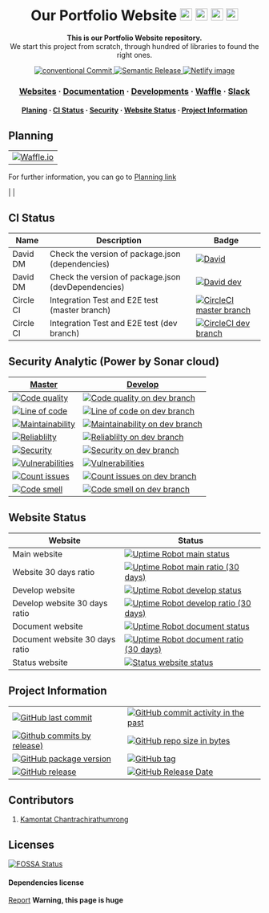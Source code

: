 <!-- Title -->
<h1 align="center">
  Our Portfolio Website

  <img src="https://simpleicons.org/icons/googlechrome.svg" width="24px">
  <img src="https://simpleicons.org/icons/safari.svg" width="24px">
  <img src="https://simpleicons.org/icons/mozillafirefox.svg" width="24px">
  <img src="https://simpleicons.org/icons/microsoftedge.svg" width="24px">
</h1>

<p align="center">
  <strong>This is our Portfolio Website repository.</strong><br>
  We start this project from scratch, through hundred of libraries to found the right ones.
</p>

<p align="center">
  <a href="https://conventionalcommits.org">
    <img src="https://img.shields.io/badge/Conventional%20Commits-1.0.0-yellow.svg?logo=git" alt="conventional Commit" />
  </a>
  <a href="https://github.com/semantic-release/semantic-release">
    <img src="https://img.shields.io/badge/%20%20%F0%9F%93%A6%F0%9F%9A%80-semantic--release-e10079.svg" alt="Semantic Release" />
  </a>
  <a href="https://app.netlify.com/sites/kamontat/overview">
    <img src="https://img.shields.io/badge/deploy%20by-netlify-00C7B7.svg?logo=netlify&logoWidth=20" alt="Netlify image"/>
  </a>
</p>

<h3 align="center">
  <a href="https://kcnt.info">Websites</a>
  <span> · </span>
  <a href="https://kamontat.github.io/Portfolio/docs">Documentation</a>
  <span> · </span>
  <a href="https://kamontat.github.io/Portfolio/docs/development">Developments</a>
  <span> · </span>
  <a href="https://waffle.io/kcnt-info/website">Waffle</a>
  <span> · </span>
  <a href="https://kcnt.slack.com">Slack</a>
</h3>

<h4 align="center">
  <a href="#planning">Planing</a>
  <span> · </span>
  <a href="#ci-status">CI Status</a>
  <span> · </span>
  <a href="#security-analytic-power-by-sonar-cloud">Security</a>
  <span> · </span>
  <a href="#website-status">Website Status</a>
  <span> · </span>
  <a href="#project-information">Project Information</a>
</h4>

## Planning

|                                                   |
| :-----------------------------------------------: |
| [![Waffle.io][waffle default badge]][waffle link] |

For further information, you can go to [Planning link](https://kamontat.github.io/Portfolio/docs/planning)

| <!--                                            | Inbox                                               | Backlog                                                     | In progress                                       | Review                                        | Done |
| ----------------------------------------------- | --------------------------------------------------- | ----------------------------------------------------------- | ------------------------------------------------- | --------------------------------------------- |
| [![Inbox Waffle.io][waffle inbox]][waffle link] | [![Backlog Waffle.io][waffle backlog]][waffle link] | [![In progress Waffle.io][waffle in progress]][waffle link] | [![Review Waffle.io][waffle review]][waffle link] | [![Done Waffle.io][waffle done]][waffle link] | -->  |

## CI Status

| Name      | Description                                         | Badge                                                          |
| --------- | --------------------------------------------------- | -------------------------------------------------------------- |
| David DM  | Check the version of package.json (dependencies)    | [![David][david image]][david dependenies]                     |
| David DM  | Check the version of package.json (devDependencies) | [![David dev][david dev image]][david devdependenies]          |
| Circle CI | Integration Test and E2E test (master branch)       | [![CircleCI master branch][circle ci image]][circle ci master] |
| Circle CI | Integration Test and E2E test (dev branch)          | [![CircleCI dev branch][circle ci dev image]][circle ci dev]   |

## Security Analytic (Power by Sonar cloud)

| [Master][code analytic activity]                            | [Develop][code analytic activity dev]                                             |
| ----------------------------------------------------------- | --------------------------------------------------------------------------------- |
| [![Code quality][code quality]][code analytic]              | [![Code quality on dev branch][code quality dev]][code analytic dev]              |
| [![Line of code][line of code]][loc link]                   | [![Line of code on dev branch][line of code dev]][loc link dev]                   |
| [![Maintainability][maintainability]][maintainability link] | [![Maintainability on dev branch][maintainability dev]][maintainability link dev] |
| [![Reliablilty][reliablilty]][reliablilty link]             | [![Reliablilty on dev branch][reliablilty dev]][reliablilty link dev]             |
| [![Security][security]][security link]                      | [![Security on dev branch][security dev]][security link dev]                      |
| [![Vulnerabilities][vulnerabilities]][vulnerabilities link] | [![Vulnerabilities][vulnerabilities dev]][vulnerabilities link dev]               |
| [![Count issues][analytic issues]][analytic issue link]     | [![Count issues on dev branch][analytic issues dev]][analytic issue link dev]     |
| [![Code smell][analytic code smell]][analytic issue link]   | [![Code smell on dev branch][analytic code smell dev]][analytic issue link dev]   |

## Website Status

| Website                        | Status                                                                                       |
| ------------------------------ | -------------------------------------------------------------------------------------------- |
| Main website                   | [![Uptime Robot main status][website status]][portfolio status website]                      |
| Website 30 days ratio          | [![Uptime Robot main ratio (30 days)][website ratio]][portfolio status website]              |
| Develop website                | [![Uptime Robot develop status][test website status]][portfolio test status website]         |
| Develop website 30 days ratio  | [![Uptime Robot develop ratio (30 days)][test website ratio]][portfolio test status website] |
| Document website               | [![Uptime Robot document status][doc website status]][portfolio doc status website]          |
| Document website 30 days ratio | [![Uptime Robot document ratio (30 days)][doc website ratio]][portfolio doc status website]  |
| Status website                 | [![Status website status][stat website status]][status website]                              |

## Project Information

|                                                                  |                                                                             |
| ---------------------------------------------------------------- | --------------------------------------------------------------------------- |
| [![GitHub last commit][github last commit]][repository]          | [![GitHub commit activity in the past][github commit activity]][repository] |
| [![Github commits by release)][github commit since]][repository] | [![GitHub repo size in bytes][github repo size]][repository]                |
| [![GitHub package version][package version]][repository]         | [![GitHub tag][github tag]][repository tags]                                |
| [![GitHub release][github release]][repository release]          | [![GitHub Release Date][github release date]][repository release]           |

## Contributors

1. [Kamontat Chantrachirathumrong][my github]

## Licenses

[![FOSSA Status][fossa status]][fossa link]

#### Dependencies license

[Report](https://app.fossa.io/attribution/a9a8cd57-33f1-4906-98f2-2fed06c0faf9) **Warning, this page is huge**

<!-- my Website link -->

[portfolio website]: https://kcnt.info
[portfolio test website]: https://dev.kcnt.info
[status website]: https://static.kcnt.info
[portfolio doc website]: https://kamontat.github.io/Portfolio/docs
[portfolio website alias]: https://kamontat.github.io/Portfolio

<!-- my Website status -->

[portfolio status website]: https://status.kcnt.info
[portfolio test status website]: https://status.dev.kcnt.info
[portfolio doc status website]: https://status.docs.kcnt.info

<!-- Github link -->

[my github]: https://github.com/kamontat
[repository]: https://github.com/kcnt-info/website
[repository release]: https://github.com/kcnt-info/website/releases
[repository tags]: https://github.com/kcnt-info/website/tags

<!-- External link -->

[waffle link]: https://waffle.io/kcnt-info/website
[david dependenies]: https://david-dm.org/kcnt-info/website
[david devdependenies]: https://david-dm.org/kcnt-info/website?type=dev
[circle ci master]: https://circleci.com/gh/kcnt-info/website
[circle ci dev]: https://circleci.com/gh/kcnt-info/website/tree/dev
[fossa link]: https://app.fossa.io/projects/git%2Bgithub.com%2Fkamontat%2FPortfolio?ref=badge_large

<!-- External (Analytic) link -->

[code analytic]: https://sonarcloud.io/dashboard?id=kcnt-info_website
[code analytic dev]: https://sonarcloud.io/dashboard?branch=dev&id=kcnt-info_website
[code analytic activity]: https://sonarcloud.io/project/activity?id=kcnt-info_website
[code analytic activity dev]: https://sonarcloud.io/project/activity?branch=dev&id=kcnt-info_website
[loc link]: https://sonarcloud.io/component_measures?id=kcnt-info_website&metric=ncloc
[loc link dev]: https://sonarcloud.io/component_measures?branch=dev&id=kcnt-info_website&metric=ncloc
[maintainability link]: https://sonarcloud.io/component_measures?id=kcnt-info_website&metric=Maintainability
[maintainability link dev]: https://sonarcloud.io/component_measures?branch=dev&id=kcnt-info_website&metric=Maintainability
[reliablilty link]: https://sonarcloud.io/component_measures?id=kcnt-info_website&metric=Reliability
[reliablilty link dev]: https://sonarcloud.io/component_measures?branch=dev&id=kcnt-info_website&metric=Reliability
[security link]: https://sonarcloud.io/component_measures?id=kcnt-info_website&metric=Security
[security link dev]: https://sonarcloud.io/component_measures?branch=dev&id=kcnt-info_website&metric=Security
[analytic issue link]: https://sonarcloud.io/project/issues?id=kcnt-info_website&resolved=false
[analytic issue link dev]: https://sonarcloud.io/project/issues?branch=dev&id=kcnt-info_website&resolved=false
[vulnerabilities link]: https://sonarcloud.io/component_measures?id=kcnt-info_website&metric=vulnerabilities
[vulnerabilities link dev]: https://sonarcloud.io/component_measures?branch=dev&id=kcnt-info_website&metric=vulnerabilities

<!-- Website badge -->

[website status]: https://img.shields.io/uptimerobot/status/m781585196-503ca25dd4d49554b4fc4666.svg?style=flat-square&label=status&logo=netlify
[website ratio]: https://img.shields.io/uptimerobot/ratio/m781585196-503ca25dd4d49554b4fc4666.svg?style=flat-square&label=ratio&logo=netlify
[test website status]: https://img.shields.io/uptimerobot/status/m781585197-f64ca488decbef1eb42b7ea0.svg?style=flat-square&label=status&logo=netlify
[test website ratio]: https://img.shields.io/uptimerobot/ratio/m781585197-f64ca488decbef1eb42b7ea0.svg?style=flat-square&label=ratio&logo=netlify
[doc website status]: https://img.shields.io/uptimerobot/status/m781585293-e92d5fc580fc376c5c443d66.svg?style=flat-square&label=status&logo=gitHub&logoColor=white
[doc website ratio]: https://img.shields.io/uptimerobot/ratio/m781585293-e92d5fc580fc376c5c443d66.svg?style=flat-square&label=ratio&logo=gitHub&logoColor=white
[stat website status]: https://img.shields.io/website-up-down-green-red/https/status.kcnt.info.svg?label=status&style=flat-square

<!-- External badge -->

[waffle default badge]: https://badge.waffle.io/kcnt-info/website.svg?columns=all&style=flat-square
[waffle inbox]: https://img.shields.io/waffle/label/kcnt-info/website/status%3A%20inbox.svg?style=flat-square
[waffle backlog]: https://img.shields.io/waffle/label/kcnt-info/website/status%3A%20backlog.svg?style=flat-square
[waffle in progress]: https://img.shields.io/waffle/label/kcnt-info/website/status%3A%20in%20progress.svg?style=flat-square
[waffle review]: https://img.shields.io/waffle/label/kcnt-info/website/status%3A%20review.svg?style=flat-square
[waffle done]: https://img.shields.io/waffle/label/kcnt-info/website/status%3A%20done.svg?style=flat-square
[david image]: https://img.shields.io/david/kcnt-info/website.svg?style=flat-square
[david dev image]: https://img.shields.io/david/dev/kcnt-info/website.svg?style=flat-square
[circle ci image]: https://img.shields.io/circleci/project/github/kcnt-info/website/master.svg?style=flat-square&label=test&logo=circleci
[circle ci dev image]: https://img.shields.io/circleci/project/github/kcnt-info/website/dev.svg?style=flat-square&label=test&logo=circleci
[fossa status]: https://app.fossa.io/api/projects/git%2Bgithub.com%2Fkamontat%2FPortfolio.svg?type=large

<!-- Github badge -->

[github last commit]: https://img.shields.io/github/last-commit/kcnt-info/website.svg?style=flat-square&logo=github&logoColor=white
[github commit activity]: https://img.shields.io/github/commit-activity/y/kcnt-info/website.svg?style=flat-square&logo=github&logoColor=white
[github commit since]: https://img.shields.io/github/commits-since/kcnt-info/website/latest.svg?style=flat-square&logo=github&logoColor=white
[github repo size]: https://img.shields.io/github/repo-size/kcnt-info/website.svg?style=flat-square&logo=github&logoColor=white
[github release]: https://img.shields.io/github/release/kcnt-info/website.svg?style=flat-square&logo=github&logoColor=white
[github release date]: https://img.shields.io/github/release-date/kcnt-info/website.svg?style=flat-square&logo=github&logoColor=white
[github tag]: https://img.shields.io/github/tag/kcnt-info/website.svg?style=flat-square&logo=github&logoColor=white
[package version]: https://img.shields.io/github/package-json/v/kcnt-info/website.svg?style=flat-square&logo=npm

<!-- Code analytic badge -->

[line of code]: https://sonarcloud.io/api/project_badges/measure?project=kcnt-info_website&metric=ncloc
[code quality]: https://sonarcloud.io/api/project_badges/measure?project=kcnt-info_website&metric=alert_status
[maintainability]: https://sonarcloud.io/api/project_badges/measure?project=kcnt-info_website&metric=sqale_rating
[reliablilty]: https://sonarcloud.io/api/project_badges/measure?project=kcnt-info_website&metric=reliability_rating
[security]: https://sonarcloud.io/api/project_badges/measure?project=kcnt-info_website&metric=security_rating
[vulnerabilities]: https://sonarcloud.io/api/project_badges/measure?project=kcnt-info_website&metric=vulnerabilities
[analytic issues]: https://sonarcloud.io/api/project_badges/measure?project=kcnt-info_website&metric=bugs
[analytic code smell]: https://sonarcloud.io/api/project_badges/measure?project=kcnt-info_website&metric=code_smells

<!-- Code analytic badge (For development) -->

[line of code dev]: https://sonarcloud.io/api/project_badges/measure?branch=dev&project=kcnt-info_website&metric=ncloc
[code quality dev]: https://sonarcloud.io/api/project_badges/measure?branch=dev&project=kcnt-info_website&metric=alert_status
[maintainability dev]: https://sonarcloud.io/api/project_badges/measure?branch=dev&project=kcnt-info_website&metric=sqale_rating
[reliablilty dev]: https://sonarcloud.io/api/project_badges/measure?branch=dev&project=kcnt-info_website&metric=reliability_rating
[security dev]: https://sonarcloud.io/api/project_badges/measure?branch=dev&project=kcnt-info_website&metric=security_rating
[vulnerabilities dev]: https://sonarcloud.io/api/project_badges/measure?branch=dev&project=kcnt-info_website&metric=vulnerabilities
[analytic issues dev]: https://sonarcloud.io/api/project_badges/measure?branch=dev&project=kcnt-info_website&metric=bugs
[analytic code smell dev]: https://sonarcloud.io/api/project_badges/measure?branch=dev&project=kcnt-info_website&metric=code_smells

<!-- Custom icon -->

[github icon]: https://img.shields.io/badge/%20-%20.svg?logo=github&colorB=ffffff
